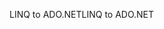 <span data-ttu-id="04cec-101">LINQ to ADO.NET</span><span class="sxs-lookup"><span data-stu-id="04cec-101">LINQ to ADO.NET</span></span>